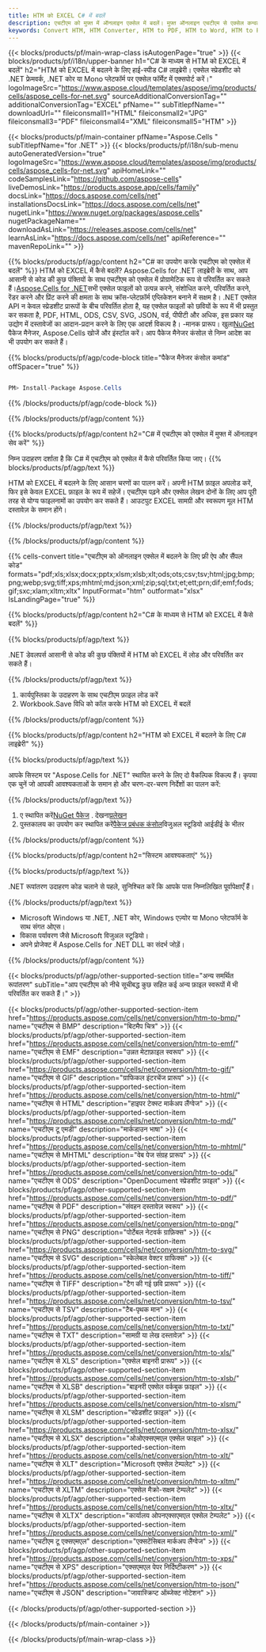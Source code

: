 ```yaml
---
title: HTM को EXCEL C# में बदलें
description: एचटीएम को मुफ्त में ऑनलाइन एक्सेल में बदलें। मुफ्त ऑनलाइन एचटीएम से एक्सेल कन्वर्टर। C# एचटीएम से एक्सेल। HTM से EXCEL C# के माध्यम से।
keywords: Convert HTM, HTM Converter, HTM to PDF, HTM to Word, HTM to PPT, HTM to Image
---
```

{{< blocks/products/pf/main-wrap-class isAutogenPage="true" >}}
{{< blocks/products/pf/i18n/upper-banner h1="C# के माध्यम से HTM को EXCEL में बदलें" h2="HTM को EXCEL में बदलने के लिए हाई-स्पीड C# लाइब्रेरी। एक्सेल स्प्रेडशीट को .NET फ्रेमवर्क, .NET कोर या Mono प्लेटफॉर्म पर एक्सेल फॉर्मेट में एक्सपोर्ट करें।" logoImageSrc="https://www.aspose.cloud/templates/aspose/img/products/cells/aspose_cells-for-net.svg" sourceAdditionalConversionTag="" additionalConversionTag="EXCEL" pfName="" subTitlepfName="" downloadUrl="" fileiconsmall1="HTML" fileiconsmall2="JPG" fileiconsmall3="PDF" fileiconsmall4="XML" fileiconsmall5="HTM" >}}

{{< blocks/products/pf/main-container pfName="Aspose.Cells " subTitlepfName="for .NET" >}}
{{< blocks/products/pf/i18n/sub-menu autoGeneratedVersion="true" logoImageSrc="https://www.aspose.cloud/templates/aspose/img/products/cells/aspose_cells-for-net.svg" apiHomeLink="" codeSamplesLink="https://github.com/aspose-cells" liveDemosLink="https://products.aspose.app/cells/family" docsLink="https://docs.aspose.com/cells/net" installationsDocsLink="https://docs.aspose.com/cells/net" nugetLink="https://www.nuget.org/packages/aspose.cells" nugetPackageName="" downloadAsLink="https://releases.aspose.com/cells/net" learnAsLink="https://docs.aspose.com/cells/net" apiReference="" mavenRepoLink="" >}}

{{% blocks/products/pf/agp/content h2="C# का उपयोग करके एचटीएम को एक्सेल में बदलें" %}}
 HTM को EXCEL में कैसे बदलें? Aspose.Cells for .NET लाइब्रेरी के साथ, आप आसानी से कोड की कुछ पंक्तियों के साथ एचटीएम को एक्सेल में प्रोग्रामेटिक रूप से परिवर्तित कर सकते हैं।[Aspose.Cells for .NET](https://products.aspose.com/cells/net)सभी एक्सेल फाइलों को उत्पन्न करने, संशोधित करने, परिवर्तित करने, रेंडर करने और प्रिंट करने की क्षमता के साथ क्रॉस-प्लेटफ़ॉर्म एप्लिकेशन बनाने में सक्षम है। .NET एक्सेल API न केवल स्प्रेडशीट प्रारूपों के बीच परिवर्तित होता है, यह एक्सेल फाइलों को छवियों के रूप में भी प्रस्तुत कर सकता है, PDF, HTML, ODS, CSV, SVG, JSON, वर्ड, पीपीटी और अधिक, इस प्रकार यह उद्योग में दस्तावेजों का आदान-प्रदान करने के लिए एक आदर्श विकल्प है। -मानक प्रारूप। खुला[NuGet](https://www.nuget.org/packages/aspose.cells) पैकेज मैनेजर, Aspose.Cells खोजें और इंस्टॉल करें। आप पैकेज मैनेजर कंसोल से निम्न आदेश का भी उपयोग कर सकते हैं।

{{% blocks/products/pf/agp/code-block title="पैकेज मैनेजर कंसोल कमांड" offSpacer="true" %}}

```cs

PM> Install-Package Aspose.Cells

```

{{% /blocks/products/pf/agp/code-block %}}

{{% /blocks/products/pf/agp/content %}}

{{% blocks/products/pf/agp/content h2="C# में एचटीएम को एक्सेल में मुफ्त में ऑनलाइन सेव करें" %}}

निम्न उदाहरण दर्शाता है कि C# में एचटीएम को एक्सेल में कैसे परिवर्तित किया जाए।
{{% blocks/products/pf/agp/text %}}

HTM को EXCEL में बदलने के लिए आसान चरणों का पालन करें। अपनी HTM फ़ाइल अपलोड करें, फिर इसे केवल EXCEL फ़ाइल के रूप में सहेजें। एचटीएम पढ़ने और एक्सेल लेखन दोनों के लिए आप पूरी तरह से योग्य फाइलनामों का उपयोग कर सकते हैं। आउटपुट EXCEL सामग्री और स्वरूपण मूल HTM दस्तावेज़ के समान होंगे।

{{% /blocks/products/pf/agp/text %}}

{{% /blocks/products/pf/agp/content %}}

{{% cells-convert title="एचटीएम को ऑनलाइन एक्सेल में बदलने के लिए फ्री ऐप और सैंपल कोड" formats="pdf;xls;xlsx;docx;pptx;xlsm;xlsb;xlt;ods;ots;csv;tsv;html;jpg;bmp;png;webp;svg;tiff;xps;mhtml;md;json;xml;zip;sql;txt;et;ett;prn;dif;emf;fods;gif;sxc;xlam;xltm;xltx" InputFormat="htm" outformat="xlsx" IsLandingPage="true" %}}

{{% blocks/products/pf/agp/content h2="C# के माध्यम से HTM को EXCEL में कैसे बदलें" %}}

{{% blocks/products/pf/agp/text %}}

 .NET डेवलपर्स आसानी से कोड की कुछ पंक्तियों में HTM को EXCEL में लोड और परिवर्तित कर सकते हैं।

{{% /blocks/products/pf/agp/text %}}

1.  कार्यपुस्तिका के उदाहरण के साथ एचटीएम फ़ाइल लोड करें
1. Workbook.Save विधि को कॉल करके HTM को EXCEL में बदलें

{{% /blocks/products/pf/agp/content %}}

{{% blocks/products/pf/agp/content h2="HTM को EXCEL में बदलने के लिए C# लाइब्रेरी" %}}

{{% blocks/products/pf/agp/text %}}

आपके सिस्टम पर "Aspose.Cells for .NET" स्थापित करने के लिए दो वैकल्पिक विकल्प हैं। कृपया एक चुनें जो आपकी आवश्यकताओं के समान हो और चरण-दर-चरण निर्देशों का पालन करें:

{{% /blocks/products/pf/agp/text %}}

1.  ए स्थापित करें[NuGet पैकेज](https://www.nuget.org/packages/Aspose.Cells/) . देखना[प्रलेखन](https://docs.aspose.com/cells/net/installation/#install-asposecells-for-net-through-nuget)
1.  पुस्तकालय का उपयोग कर स्थापित करें[पैकेज प्रबंधक कंसोल](https://docs.aspose.com/cells/net/installation/#install-asposecells-using-the-package-manager-console)विजुअल स्टूडियो आईडीई के भीतर

{{% /blocks/products/pf/agp/content %}}

{{% blocks/products/pf/agp/content h2="सिस्टम आवश्यकताएं" %}}

{{% blocks/products/pf/agp/text %}}

 .NET रूपांतरण उदाहरण कोड चलाने से पहले, सुनिश्चित करें कि आपके पास निम्नलिखित पूर्वापेक्षाएँ हैं।

{{% /blocks/products/pf/agp/text %}}

-  Microsoft Windows या .NET, .NET कोर, Windows एज़्योर या Mono प्लेटफॉर्म के साथ संगत ओएस।
-  विकास पर्यावरण जैसे Microsoft विजुअल स्टूडियो।
-  अपने प्रोजेक्ट में Aspose.Cells for .NET DLL का संदर्भ जोड़ें।

{{% /blocks/products/pf/agp/content %}}


{{< blocks/products/pf/agp/other-supported-section title="अन्य समर्थित रूपांतरण" subTitle="आप एचटीएम को नीचे सूचीबद्ध कुछ सहित कई अन्य फ़ाइल स्वरूपों में भी परिवर्तित कर सकते हैं।" >}}

{{< blocks/products/pf/agp/other-supported-section-item href="https://products.aspose.com/cells/net/conversion/htm-to-bmp/" name="एचटीएम से BMP" description="बिटमैप चित्र" >}}
{{< blocks/products/pf/agp/other-supported-section-item href="https://products.aspose.com/cells/net/conversion/htm-to-emf/" name="एचटीएम से EMF" description="उन्नत मेटाफ़ाइल स्वरूप" >}}
{{< blocks/products/pf/agp/other-supported-section-item href="https://products.aspose.com/cells/net/conversion/htm-to-gif/" name="एचटीएम से GIF" description="ग्राफिकल इंटरचेंज प्रारूप" >}}
{{< blocks/products/pf/agp/other-supported-section-item href="https://products.aspose.com/cells/net/conversion/htm-to-html/" name="एचटीएम से HTML" description="हाइपर टेक्स्ट मार्कअप लैंग्वेज" >}}
{{< blocks/products/pf/agp/other-supported-section-item href="https://products.aspose.com/cells/net/conversion/htm-to-md/" name="एचटीएम टू एमडी" description="मार्कडाउन भाषा" >}}
{{< blocks/products/pf/agp/other-supported-section-item href="https://products.aspose.com/cells/net/conversion/htm-to-mhtml/" name="एचटीएम से MHTML" description="वेब पेज संग्रह प्रारूप" >}}
{{< blocks/products/pf/agp/other-supported-section-item href="https://products.aspose.com/cells/net/conversion/htm-to-ods/" name="एचटीएम से ODS" description="OpenDocument स्प्रेडशीट फ़ाइल" >}}
{{< blocks/products/pf/agp/other-supported-section-item href="https://products.aspose.com/cells/net/conversion/htm-to-pdf/" name="एचटीएम से PDF" description="संवहन दस्तावेज़ स्वरूप" >}}
{{< blocks/products/pf/agp/other-supported-section-item href="https://products.aspose.com/cells/net/conversion/htm-to-png/" name="एचटीएम से PNG" description="पोर्टेबल नेटवर्क ग्राफ़िक्स" >}}
{{< blocks/products/pf/agp/other-supported-section-item href="https://products.aspose.com/cells/net/conversion/htm-to-svg/" name="एचटीएम से SVG" description="स्केलेबल वेक्टर ग्राफिक्स" >}}
{{< blocks/products/pf/agp/other-supported-section-item href="https://products.aspose.com/cells/net/conversion/htm-to-tiff/" name="एचटीएम से TIFF" description="टैग की गई छवि प्रारूप" >}}
{{< blocks/products/pf/agp/other-supported-section-item href="https://products.aspose.com/cells/net/conversion/htm-to-tsv/" name="एचटीएम से TSV" description="टैब-पृथक मान" >}}
{{< blocks/products/pf/agp/other-supported-section-item href="https://products.aspose.com/cells/net/conversion/htm-to-txt/" name="एचटीएम से TXT" description="सामग्री या लेख दस्तावेज़" >}}
{{< blocks/products/pf/agp/other-supported-section-item href="https://products.aspose.com/cells/net/conversion/htm-to-xls/" name="एचटीएम से XLS" description="एक्सेल बाइनरी प्रारूप" >}}
{{< blocks/products/pf/agp/other-supported-section-item href="https://products.aspose.com/cells/net/conversion/htm-to-xlsb/" name="एचटीएम से XLSB" description="बाइनरी एक्सेल वर्कबुक फ़ाइल" >}}
{{< blocks/products/pf/agp/other-supported-section-item href="https://products.aspose.com/cells/net/conversion/htm-to-xlsm/" name="एचटीएम से XLSM" description="स्प्रेडशीट फ़ाइल" >}}
{{< blocks/products/pf/agp/other-supported-section-item href="https://products.aspose.com/cells/net/conversion/htm-to-xlsx/" name="एचटीएम से XLSX" description="ओओएक्सएमएल एक्सेल फाइल" >}}
{{< blocks/products/pf/agp/other-supported-section-item href="https://products.aspose.com/cells/net/conversion/htm-to-xlt/" name="एचटीएम से XLT" description="Microsoft एक्सेल टेम्पलेट" >}}
{{< blocks/products/pf/agp/other-supported-section-item href="https://products.aspose.com/cells/net/conversion/htm-to-xltm/" name="एचटीएम से XLTM" description="एक्सेल मैक्रो-सक्षम टेम्पलेट" >}}
{{< blocks/products/pf/agp/other-supported-section-item href="https://products.aspose.com/cells/net/conversion/htm-to-xltx/" name="एचटीएम से XLTX" description="कार्यालय ओपनएक्सएमएल एक्सेल टेम्पलेट" >}}
{{< blocks/products/pf/agp/other-supported-section-item href="https://products.aspose.com/cells/net/conversion/htm-to-xml/" name="एचटीएम टू एक्सएमएल" description="एक्सटेंसिबल मार्कअप लैंग्वेज" >}}
{{< blocks/products/pf/agp/other-supported-section-item href="https://products.aspose.com/cells/net/conversion/htm-to-xps/" name="एचटीएम से XPS" description="एक्सएमएल पेपर निर्दिष्टीकरण" >}}
{{< blocks/products/pf/agp/other-supported-section-item href="https://products.aspose.com/cells/net/conversion/htm-to-json/" name="एचटीएम से JSON" description="जावास्क्रिप्ट ऑब्जेक्ट नोटेशन" >}}

{{< /blocks/products/pf/agp/other-supported-section >}}

{{< /blocks/products/pf/main-container >}}
    
{{< /blocks/products/pf/main-wrap-class >}}
